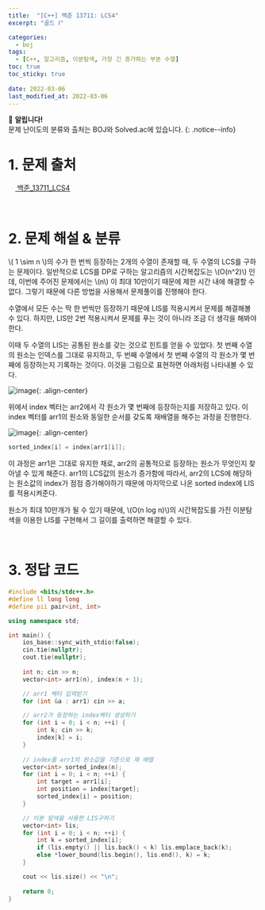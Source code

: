 ```yaml
---
title:  "[C++] 백준 13711: LCS4"
excerpt: "골드 Ⅰ"

categories:
  - boj
tags:
  - [C++, 알고리즘, 이분탐색, 가장 긴 증가하는 부분 수열]
toc: true
toc_sticky: true
 
date: 2022-03-06
last_modified_at: 2022-03-06
---
```

📌 **알립니다!**<br>
문제 난이도의 분류와 출처는 BOJ와 Solved.ac에 있습니다.
{: .notice--info}

# 1. 문제 출처
[<img src="https://static.solved.ac/tier_small/15.svg" style="width: 1em"> 백준_13711_LCS4](https://www.acmicpc.net/problem/13711)

<br>

# 2. 문제 해설 & 분류
\\( 1 \sim n \\)의 수가 한 번씩 등장하는 2개의 수열이 존재할 때, 두 수열의 LCS를 구하는 문제이다. 일반적으로 LCS를 DP로 구하는 알고리즘의 시간복잡도는 \\(O(n^2)\\) 인데, 이번에 주어진 문제에서는 \\(n\\) 이 최대 10만이기 때문에 제한 시간 내에 해결할 수 없다. 그렇기 때문에 다른 방법을 사용해서 문제풀이를 진행해야 한다.

수열에서 모든 수는 딱 한 번씩만 등장하기 때문에 LIS를 적용시켜서 문제를 해결해볼 수 있다. 하지만, LIS만 2번 적용시켜서 문제를 푸는 것이 아니라 조금 더 생각을 해봐야 한다.

이때 두 수열의 LIS는 공통된 원소를 갖는 것으로 힌트를 얻을 수 있었다. 첫 번째 수열의 원소는 인덱스를 그대로 유지하고, 두 번째 수열에서 첫 번째 수열의 각 원소가 몇 번째에 등장하는지 기록하는 것이다. 이것을 그림으로 표현하면 아래처럼 나타내볼 수 있다.

![image](https://user-images.githubusercontent.com/91870042/156924797-ca5bc13d-e121-4c8a-b620-f5e59a714275.png){: .align-center}

위에서 index 벡터는 arr2에서 각 원소가 몇 번째에 등장하는지를 저장하고 있다. 이 index 벡터를 arr1의 원소와 동일한 순서를 갖도록 재배열을 해주는 과정을 진행한다.

![image](https://user-images.githubusercontent.com/91870042/156925813-2f0e3758-8758-4dc6-9f9f-ac6e64e16c1e.png){: .align-center}

```cpp
sorted_index[i] = index[arr1[i]];
```

이 과정은 arr1은 그대로 유지한 채로, arr2의 공통적으로 등장하는 원소가 무엇인지 찾아낼 수 있게 해준다. arr1의 LCS값의 원소가 증가함에 따라서, arr2의 LCS에 해당하는 원소값의 index가 점점 증가해야하기 때문에 마지막으로 나온 sorted index에 LIS를 적용시켜준다.

원소가 최대 10만개가 될 수 있기 때문에, \\(O(n log n)\\)의 시간복잡도를 가진 이분탐색을 이용한 LIS를 구현해서 그 길이를 출력하면 해결할 수 있다.

<br>

# 3. 정답 코드

~~~cpp
#include <bits/stdc++.h>
#define ll long long
#define pii pair<int, int>

using namespace std;

int main() {
    ios_base::sync_with_stdio(false);
    cin.tie(nullptr);
    cout.tie(nullptr);
    
    int n; cin >> n;
    vector<int> arr1(n), index(n + 1);

    // arr1 벡터 입력받기
    for (int &a : arr1) cin >> a;

    // arr2가 등장하는 index벡터 생성하기
    for (int i = 0; i < n; ++i) {
        int k; cin >> k;
        index[k] = i;
    }
    
    // index를 arr1의 원소값을 기준으로 재 배열
    vector<int> sorted_index(n);
    for (int i = 0; i < n; ++i) {
        int target = arr1[i];
        int position = index[target];
        sorted_index[i] = position;
    }

    // 이분 탐색을 사용한 LIS구하기
    vector<int> lis;
    for (int i = 0; i < n; ++i) {
        int k = sorted_index[i];
        if (lis.empty() || lis.back() < k) lis.emplace_back(k);
        else *lower_bound(lis.begin(), lis.end(), k) = k;
    }

    cout << lis.size() << "\n";
    
    return 0;
}
~~~
